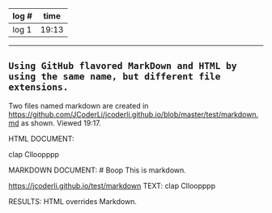 log # | time
----- | ----
log 1 |19:13
------------
`Using GitHub flavored MarkDown and HTML by using the same name, but different file extensions.`
---
Two files named markdown are created in https://github.com/JCoderLi/jcoderli.github.io/blob/master/test/markdown.md as shown.
Viewed 19:17.

HTML DOCUMENT:
<p>clap Clloopppp</p>
MARKDOWN DOCUMENT:
# Boop
This is markdown.

https://jcoderli.github.io/test/markdown TEXT:
clap Clloopppp

RESULTS:
HTML overrides Markdown.
